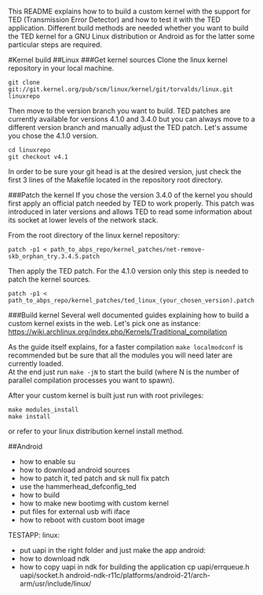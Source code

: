 This README explains how to to build a custom kernel with the support for TED (Transmission Error Detector) 
and how to test it with the TED application. Different build methods are needed whether you
 want to build the TED kernel for a GNU Linux distribution or Android as for the latter some particular 
steps are required.

#Kernel build
##Linux
###Get kernel sources
Clone the linux kernel repository in your local machine.

	git clone git://git.kernel.org/pub/scm/linux/kernel/git/torvalds/linux.git linuxrepo

Then move to the version branch you want to build. 
TED patches are currently available for versions 4.1.0 and 3.4.0 but you can always move to a different version branch
and manually adjust the TED patch. Let's assume you chose the 4.1.0 version.

	cd linuxrepo
	git checkout v4.1

In order to be sure your git head is at the desired version, just check the first 3 lines
of the Makefile located in the repository root directory.

###Patch the kernel
If you chose the version 3.4.0 of the kernel you should first apply an official 
 patch needed by TED to work properly. This patch was introduced in later versions and allows
 TED to read some information about its socket at lower levels of the network stack.

From the root directory of the linux kernel repository:

	patch -p1 < path_to_abps_repo/kernel_patches/net-remove-skb_orphan_try.3.4.5.patch

Then apply the TED patch. For the 4.1.0 version only this step is needed to patch the kernel sources.
	
	patch -p1 < path_to_abps_repo/kernel_patches/ted_linux_(your_chosen_version).patch

###Build kernel
Several well documented guides explaining how to build a custom kernel exists in the web. 
Let's pick one as instance:
https://wiki.archlinux.org/index.php/Kernels/Traditional_compilation

As the guide itself explains, for a faster compilation `make localmodconf` 
is recommended but be sure that all the modules you will need later 
are currently loaded.  
At the end just run `make -jN` to start the build 
(where N is the number of parallel compilation processes you want to spawn).

After your custom kernel is built just run with root privileges:

	make modules_install
	make install

or refer to your linux distribution kernel install method.

##Android
- how to enable su
- how to download android sources
- how to patch it, ted patch and sk null fix patch
- use the hammerhead_defconfig_ted
- how to build
- how to make new bootimg with custom kernel
- put files for external usb wifi iface
- how to reboot with custom boot image

TESTAPP:
linux:
- put uapi in the right folder and just make the app
android:
- how to download ndk
- how to copy uapi in ndk for building the application
	cp uapi/errqueue.h uapi/socket.h android-ndk-r11c/platforms/android-21/arch-arm/usr/include/linux/
